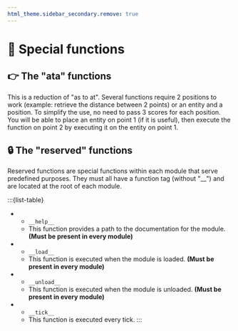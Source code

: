 ```yaml
---
html_theme.sidebar_secondary.remove: true
---
```


# 🌟 Special functions

##  👉 The "ata" functions

This is a reduction of "as to at". Several functions require 2 positions to work (example: retrieve the distance between 2 points) or an entity and a position. To simplify the use, no need to pass 3 scores for each position. You will be able to place an entity on point 1 (if it is useful), then execute the function on point 2 by executing it on the entity on point 1.

## 🔒 The "reserved" functions

Reserved functions are special functions within each module that serve predefined purposes. They must all have a function tag (without "__") and are located at the root of each module.

:::{list-table}
*   - `__help__`
    - This function provides a path to the documentation for the module. **(Must be present in every module)**
*   - `__load__`
    - This function is executed when the module is loaded. **(Must be present in every module)**
*   - `__unload__`
    - This function is executed when the module is unloaded. **(Must be present in every module)**
*   - `__tick__`
    - This function is executed every tick.
:::
